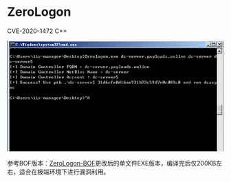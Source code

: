 # ZeroLogon
CVE-2020-1472 C++

![Example](./img/example.png)

参考BOF版本：[ZeroLogon-BOF](https://github.com/rsmudge/ZeroLogon-BOF)更改后的单文件EXE版本，编译完后仅200KB左右，适合在极端环境下进行漏洞利用。
